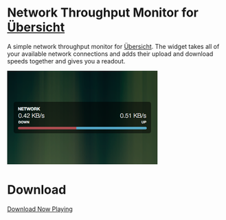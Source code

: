 # Network Throughput Monitor for [Übersicht][uber]
A simple network throughput monitor for [Übersicht][uber]. The widget takes all of your available network connections and adds
their upload and download speeds together and gives you a readout.

![Screenshot of widget](screenshot.png)

# Download
[Download Now Playing][download]

[uber]: http://tracesof.net/uebersicht
[download]: https://github.com/dionmunk/ubersicht-network-throughput/raw/master/network-throughput.widget.zip
